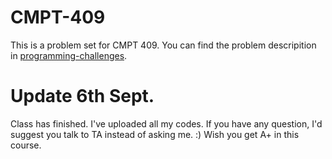 # CMPT-409

This is a problem set for CMPT 409. You can find the problem descripition in [programming-challenges](http://programming-challenges.com). 

# Update 6th Sept.
Class has finished. I've uploaded all my codes. If you have any question, I'd suggest you talk to TA instead of asking me. :) Wish you get A+ in this course.
